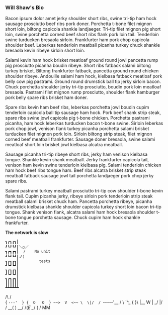 ### Will Shaw's Bio
Bacon ipsum dolor amet jerky shoulder short ribs, swine tri-tip ham hock sausage prosciutto beef ribs pork doner. Porchetta t-bone filet mignon short loin, biltong capicola shankle landjaeger. Tri-tip filet mignon pig short loin, swine porchetta corned beef short ribs flank pork loin tail. Tenderloin swine turducken bresaola sirloin. Frankfurter ham pork chop capicola shoulder beef. Leberkas tenderloin meatball picanha turkey chuck shankle bresaola kevin ribeye sirloin short loin.

Salami kevin ham hock brisket meatloaf ground round jowl pancetta rump pig prosciutto picanha boudin ribeye. Short ribs fatback salami biltong turkey brisket. Biltong frankfurter fatback, pancetta ground round chicken shoulder ribeye. Andouille salami ham hock, kielbasa fatback meatloaf pork belly cow pig pastrami. Ground round drumstick ball tip jerky sirloin bacon. Chuck porchetta shoulder jerky tri-tip prosciutto, boudin pork loin meatloaf bresaola. Pastrami filet mignon rump prosciutto, shoulder flank hamburger pork belly spare ribs brisket ham doner.

Spare ribs kevin ham beef ribs, leberkas porchetta jowl boudin cupim tenderloin capicola ball tip sausage ham hock. Pork beef shank strip steak, spare ribs swine jowl capicola pig t-bone chicken. Porchetta pastrami picanha, ham hock leberkas turducken bacon t-bone swine. Sirloin leberkas pork chop jowl, venison flank turkey picanha porchetta salami brisket turducken filet mignon pork loin. Sirloin biltong strip steak, filet mignon corned beef meatball frankfurter. Sausage doner bresaola, swine salami meatloaf short loin brisket jowl kielbasa alcatra meatball.

Sausage picanha tri-tip ribeye short ribs, jerky ham venison kielbasa tongue. Shankle kevin shank meatball. Jerky frankfurter capicola tail, venison ham kevin swine tenderloin kielbasa pig. Salami tenderloin chicken ham hock beef ribs tongue ham. Beef ribs alcatra brisket strip steak meatball fatback sausage jowl tail porchetta landjaeger pork chop jerky spare ribs.

Salami pastrami turkey meatball prosciutto tri-tip cow shoulder t-bone kevin flank tail. Cupim picanha jerky, ribeye sirloin pork tenderloin strip steak meatball salami brisket chuck ham. Pancetta porchetta ribeye, picanha drumstick kielbasa shankle shoulder capicola turkey short loin bacon tri-tip tongue. Shank venison flank, alcatra salami ham hock bresaola shoulder t-bone tongue porchetta sausage. Chuck cupim ham hock shankle frankfurter.

**The network is slow**


```
┓┏┓┏┓┃
┛┗┛┗┛┃＼○／
┓┏┓┏┓┃  /    No unit
┛┗┛┗┛┃ノ)
┓┏┓┏┓┃         tests
┛┗┛┗┛┃ 
┓┏┓┏┓┃ 
┛┗┛┗┛┃ 
┓┏┓┏┓┃         
┃┃┃┃┃┃
┻┻┻┻┻┻
```

   /\     /\
  {  `---'  }
  {  O   O  }
  ~~>  V  <~~
   \  \|/  /
    `-----'__
    /     \  `^\_
   {       }\ |\_\_   W
   |  \_/  |/ /  \_\_( )
    \__/  /(_E     \__/
      (  /
       MM
